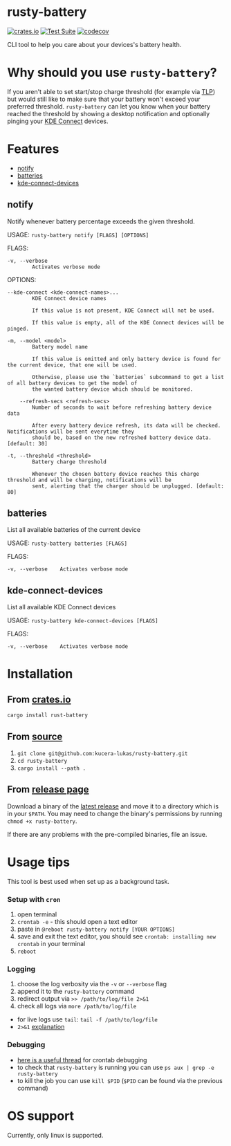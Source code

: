 # rusty-battery

[![crates.io](https://img.shields.io/crates/v/rusty-battery?logo=rust)](https://crates.io/crates/rusty-battery)
[![Test Suite](https://github.com/kucera-lukas/rusty-battery/actions/workflows/test.yml/badge.svg?branch=main)](https://github.com/kucera-lukas/rusty-battery/actions/workflows/test.yml)
[![codecov](https://codecov.io/gh/kucera-lukas/rusty-battery/branch/main/graph/badge.svg?token=1MM2CUE75Q)](https://codecov.io/gh/kucera-lukas/rusty-battery)

CLI tool to help you care about your devices's battery health.

# Why should you use `rusty-battery`?

If you aren't able to set start/stop charge threshold
(for example via [TLP](https://linrunner.de/tlp/)) but would still like to
make sure that your battery won't exceed your preferred threshold.
`rusty-battery` can let you know when your battery reached the threshold by
showing a desktop notification and optionally pinging your
[KDE Connect](https://kdeconnect.kde.org/) devices.

# Features

* [notify](#notify)
* [batteries](#batteries)
* [kde-connect-devices](#kde-connect-devices)

## notify

Notify whenever battery percentage exceeds the given threshold.

USAGE:
```rusty-battery notify [FLAGS] [OPTIONS]```

FLAGS:

    -v, --verbose
            Activates verbose mode


OPTIONS:

    --kde-connect <kde-connect-names>...
            KDE Connect device names

            If this value is not present, KDE Connect will not be used.

            If this value is empty, all of the KDE Connect devices will be pinged.

    -m, --model <model>
            Battery model name

            If this value is omitted and only battery device is found for the current device, that one will be used.

            Otherwise, please use the `batteries` subcommand to get a list of all battery devices to get the model of
            the wanted battery device which should be monitored.

        --refresh-secs <refresh-secs>
            Number of seconds to wait before refreshing battery device data

            After every battery device refresh, its data will be checked. Notifications will be sent everytime they
            should be, based on the new refreshed battery device data. [default: 30]

    -t, --threshold <threshold>
            Battery charge threshold

            Whenever the chosen battery device reaches this charge threshold and will be charging, notifications will be
            sent, alerting that the charger should be unplugged. [default: 80]

## batteries

List all available batteries of the current device

USAGE:
```rusty-battery batteries [FLAGS]```

FLAGS:

    -v, --verbose    Activates verbose mode

## kde-connect-devices

List all available KDE Connect devices

USAGE:
```rusty-battery kde-connect-devices [FLAGS]```

FLAGS:

    -v, --verbose    Activates verbose mode


# Installation

## From [crates.io](https://crates.io/crates/rusty-battery)
``cargo install rust-battery``

## From [source](https://github.com/kucera-lukas/rusty-battery)

1. `git clone git@github.com:kucera-lukas/rusty-battery.git`
2. `cd rusty-battery`
3. `cargo install --path .`


## From [release page](https://github.com/kucera-lukas/rusty-battery/releases)

Download a binary of the
[latest release](https://github.com/kucera-lukas/rusty-battery/releases/latest)
and move it to a directory which is in your `$PATH`.
You may need to change the binary's permissions by running
`chmod +x rusty-battery`.

If there are any problems with the pre-compiled binaries, file an issue.

# Usage tips

This tool is best used when set up as a background task.

### Setup with `cron`

1. open terminal
2. `crontab -e` - this should open a text editor
3. paste in `@reboot rusty-battery notify [YOUR OPTIONS]`
4. save and exit the text editor, you should see `crontab: installing new crontab` in your terminal
5. `reboot`

### Logging
1. choose the log verbosity via the `-v` or `--verbose` flag
2. append it to the `rusty-battery` command
3. redirect output via `>> /path/to/log/file 2>&1`
4. check all logs via `more /path/to/log/file`

- for live logs use `tail`: `tail -f /path/to/log/file`
- `2>&1` [explanation](https://stackoverflow.com/questions/818255/in-the-shell-what-does-21-mean)

### Debugging
- [here is a useful thread](https://askubuntu.com/questions/23009/why-crontab-scripts-are-not-working) for crontab debugging
- to check that `rusty-battery` is running you can use `ps aux | grep -e rusty-battery`
- to kill the job you can use `kill $PID` (`$PID` can be found via the previous command)

# OS support

Currently, only linux is supported.
